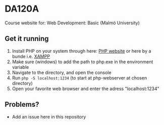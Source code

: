 # DA120A
Course website for: Web Development: Basic (Malmö University)

## Get it running
1. Install PHP on your system through here: <a href="http://php.net/manual/en/install.php">PHP website</a> or here by a bunde i.e. <a href="https://www.apachefriends.org/index.html">XAMPP</a>
2. Make sure (windows) to add the path to php.exe in the environment variable
3. Navigate to the directory, and open the console
  1. Run <code>php -S localhost:1234</code> (to start at php-webserver at chosen directory)
  2. Open your favorite web browser and enter the adress "localhost:1234"

## Problems?
- Add an issue here in this repository
